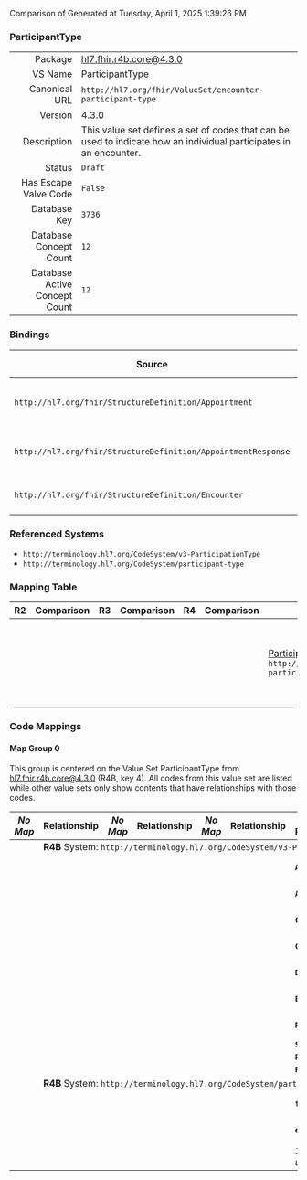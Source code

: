 Comparison of 
Generated at Tuesday, April 1, 2025 1:39:26 PM

### ParticipantType

|      |     |
| ---: | --- |
| Package | hl7.fhir.r4b.core@4.3.0 |
| VS Name | ParticipantType |
| Canonical URL | `http://hl7.org/fhir/ValueSet/encounter-participant-type` |
| Version | 4.3.0 |
| Description | This value set defines a set of codes that can be used to indicate how an individual participates in an encounter. |
| Status | `Draft` |
| Has Escape Valve Code | `False` |
| Database Key | `3736` |
| Database Concept Count | `12` |
| Database Active Concept Count | `12` |
### Bindings

| Source | Element | Binding | Strength | Element Short |
| ------ | ------- | ------- | -------- | ------------- |
| `http://hl7.org/fhir/StructureDefinition/Appointment` | `Appointment.participant.type` | `http://hl7.org/fhir/ValueSet/encounter-participant-type` | `Extensible` | Role of participant in the appointment |
| `http://hl7.org/fhir/StructureDefinition/AppointmentResponse` | `AppointmentResponse.participantType` | `http://hl7.org/fhir/ValueSet/encounter-participant-type` | `Extensible` | Role of participant in the appointment |
| `http://hl7.org/fhir/StructureDefinition/Encounter` | `Encounter.participant.type` | `http://hl7.org/fhir/ValueSet/encounter-participant-type` | `Extensible` | Role of participant in encounter |

### Referenced Systems

* `http://terminology.hl7.org/CodeSystem/v3-ParticipationType`
* `http://terminology.hl7.org/CodeSystem/participant-type`
### Mapping Table

| R2 | Comparison | R3 | Comparison | R4 | Comparison | R4B | Comparison | R5
| --- | --- | --- | --- | --- | --- | --- | --- | ---
| | | | | | | [ParticipantType](/docs/R4B/ValueSets/ParticipantType.md)<br/> `http://hl7.org/fhir/ValueSet/encounter-participant-type\|4.3.0` | →→→→→→→<br/>``<br/>- DBKey: `781`<br/>- Reviewed: `n/a`<br/>- By: `n/a`<br/>→→→→→→→<hr/>←←←←←←←<br/>``<br/>- DBKey: `1042`<br/>- Reviewed: `n/a`<br/>- By: `n/a`<br/>←←←←←←←| [ParticipantType](/docs/R5/ValueSets/ParticipantType.md)<br/> `http://hl7.org/fhir/ValueSet/encounter-participant-type\|5.0.0` 

### Code Mappings


#### Map Group 0

This group is centered on the Value Set ParticipantType from hl7.fhir.r4b.core@4.3.0 (R4B, key 4).
All codes from this value set are listed while other value sets only show contents that have relationships with those codes.

| *No Map* | Relationship | *No Map* | Relationship | *No Map* | Relationship | R4B ParticipantType| Relationship | [R5 ParticipantType](/docs/R5/ValueSets/ParticipantType.md)
| --- | --- | --- | --- | --- | --- | --- | --- | ---
| <td colspan="8">**R4B** System: `http://terminology.hl7.org/CodeSystem/v3-ParticipationType`
| | | | | | | **`ADM`**| _Equivalent_ <br/>(7461/9726)| `ADM`
| | | | | | | **`ATND`**| _Equivalent_ <br/>(7462/9727)| `ATND`
| | | | | | | **`CALLBCK`**| _Equivalent_ <br/>(7463/9728)| `CALLBCK`
| | | | | | | **`CON`**| _Equivalent_ <br/>(7464/9729)| `CON`
| | | | | | | **`DIS`**| _Equivalent_ <br/>(7465/9730)| `DIS`
| | | | | | | **`ESC`**| _Equivalent_ <br/>(7466/9731)| `ESC`
| | | | | | | **`REF`**| _Equivalent_ <br/>(7469/9732)| `REF`
| | | | | | | **`SPRF`**| | | 
| | | | | | | **`PPRF`**| | | 
| | | | | | | **`PART`**| | | 
| <td colspan="8">**R4B** System: `http://terminology.hl7.org/CodeSystem/participant-type`
| | | | | | | **`translator`**| _Equivalent_ <br/>(7460/9725)| `translator`
| | | | | | | **`emergency`**| _Equivalent_ <br/>(7459/9724)| `emergency`
| | | | | | | *12 of 12 codes used* | | *9 of 9 codes used* 

